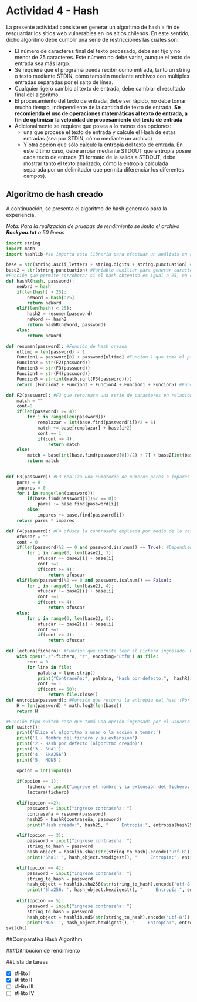 # Actividad 4 - Hash

La presente actividad consiste en generar un algoritmo de hash a fin de resguardar los sitios web vulnerables en los sitios chilenos. En este sentido, dicho algoritmo debe
cumplir una seríe de restricciones las cuales son:
- El número de caracteres final del texto procesado, debe ser fijo y no menor de 25 caracteres. Este número no debe variar, aunque el texto de entrada sea más largo.
- Se requiere que el programa pueda recibir como entrada, tanto un string o texto mediante STDIN, cómo también mediante archivos con múltiples entradas separadas por el salto de línea.
- Cualquier ligero cambio al texto de entrada, debe cambiar el resultado final del algoritmo.
- El procesamiento del texto de entrada, debe  ser rápido, no debe tomar mucho tiempo, independiente de la cantidad de texto de entrada. **Se recomienda el uso de operaciones matemáticas al texto de entrada, a fin de optimizar la velocidad de procesamiento del texto de entrada**
- Adicionalmente se requiere que posea a lo menos dos opciones:
    - una que procese el texto de entrada y calcule el Hash de estas entradas (sea por STDIN, cómo mediante un archivo)
    - Y otra opción que sólo calcule la entropía del texto de entrada. En este último caso, debe arrojar mediante STDOUT que entropía posee cada texto de entrada (El formato       de la salida a STDOUT, debe mostrar tanto el texto analizado, cómo la entropía calculada separada por un delimitador que permita diferenciar los diferentes campos).

## Algoritmo de hash creado
A continuación, se presenta el algoritmo de hash generado para la experiencia. 

*Nota: Para la realización de pruebas de rendimiento se limito el archivo **Rockyou.txt** a 50 líneas*
```python
import string
import math
import hashlib #se importa esta librería para efectuar un análisis en relación a los algoritmos de hash tradicionales

base = str(string.ascii_letters + string.digits + string.punctuation) #base 94 generada (es ASCII - espacios en blancos)
base2 = str(string.punctuation) #Variable auxiliar para generar caracteres especiales
#Función que permite corroborar si el hash obtenido es igual a 25, en caso contrario se corta el hash o se emplea recursividad si el resumen es menor
def hashR(hash, password):  
    neWord = hash
    if(len(hash) > 25):
        neWord = hash[:25]
        return neWord
    elif(len(hash) < 25):
        hash2 = resumen(password)
        neWord += hash2
        return hashR(neWord, password)
    else:
        return neWord

def resumen(password): #Función de hash creada
    ultimo = len(password) - 1
    Funcion1 = password[0] + password[ultimo] #Funcion 1 que toma el primer y ultimo caracter del string 
    Funcion2 = str(F2(password)) 
    Funcion3 = str(F3(password))
    Funcion4 = str(F4(password))
    Funcion5 = str(int(math.sqrt(F3(password))))
    return (Funcion2 + Funcion3 + Funcion4 + Funcion1 + Funcion5) #Funciones creadas para emplear un hash en particular

def F2(password): #F2 que retornara una serie de caracteres en relación al largo del hash empleado, además de verificar si algún caracter de la password esta en el diccionario
    match = ""
    cont=0
    if(len(password) >= 4):
        for i in range(len(password)):
            remplazar = int(base.find(password[i])/2 + 6) 
            match += base[remplazar] + base[i*2]
            cont += 1
            if(cont >= 4):
                return match
    else: 
        match = base[int(base.find(password[0])/2) + 7] + base2[int(base.find(password[len(password)-1])/2)] + base[int(base.find(password[len(password)-2])/2)] +"<#?"
        return match
    

def F3(password): #F3 realiza una sumatoria de números pares e impares para posteriormente multiplar los valores obtenidos
    pares = 0
    impares = 0
    for i in range(len(password)):
        if(base.find(password[i])%2 == 0):
            pares += base.find(password[i])
        else:
            impares += base.find(password[i])
    return pares * impares 

def F4(password): #F4 ofusca la contraseña empleada por medio de la varianle auxiliar base2 que contiene caracteres especiales
    ofuscar = ""
    cont = 0
    if(len(password)%2 == 0 and password.isalnum() == True): #Dependiendo del password empleado se retornarán valores distintos
        for i in range(0, len(base2), 3):
            ofuscar += base2[i] + base[i]
            cont +=1
            if(cont >= 4):
                return ofuscar
    elif(len(password)%2 == 0 and password.isalnum() == False):
        for i in range(0, len(base2), 4):
            ofuscar += base2[i] + base[i]
            cont +=1 
            if(cont >= 4):
                return ofuscar
    else:
        for i in range(0, len(base2), 8):
            ofuscar += base2[i] + base[i]
            cont +=1
            if(cont >= 4):
                return ofuscar

def lectura(fichero): #Función que permite leer el Fichero ingresado. Cabe recalcar que dicho fichero debe estar en la misma ruta que el Algoritmo
    with open("./"+fichero, "r", encoding='utf8') as file:
        cont = 0
        for line in file:
            palabra = line.strip()
            print("Contraseña:", palabra, "Hash por defecto:",  hashR(resumen(palabra), palabra))
            cont += 1
            if(cont == 50):
                return file.close()
def entropia(password): #Función que retorna la entropía del hash (Por el momento los hash sha1, sha256 y md5 se les asumio la misma base que el algoritmo creado)
    H = len(password) * math.log2(len(base))
    return H

#Función tipo switch case que tomá una opción ingresada por el usuario y devuelve la acción que selecciono
def switch():
    print('Elige el algoritmo a usar o la acción a tomar:')
    print('1.- Nombre del fichero y su extensión')
    print('2.- Hash por defecto (algoritmo creado)')
    print('3.- SHA1')
    print('4.- SHA256')
    print('5.- MDN5')

    opcion = int(input())
    
    if(opcion == 1):
        fichero = input("ingrese el nombre y la extensión del fichero: ")
        lectura(fichero)

    elif(opcion ==2):
        password = input("ingrese contraseña: ")
        contraseña = resumen(password)
        hash25 = hashR(contraseña, password)
        print("Hash creado:", hash25, "     Entropía:", entropia(hash25))

    elif(opcion == 3):
        password = input("ingrese contraseña: ")
        string_to_hash = password
        hash_object = hashlib.sha1(str(string_to_hash).encode('utf-8'))
        print('Sha1: ', hash_object.hexdigest(), "     Entropía:", entropia(hash_object.hexdigest()))

    elif(opcion == 4):
        password = input("ingrese contraseña: ")
        string_to_hash = password
        hash_object = hashlib.sha256(str(string_to_hash).encode('utf-8'))
        print('Sha256: ', hash_object.hexdigest(), "     Entropía:", entropia(hash_object.hexdigest()))
    
    elif(opcion == 5):
        password = input("ingrese contraseña: ")
        string_to_hash = password
        hash_object = hashlib.md5(str(string_to_hash).encode('utf-8'))
        print('MD5: ', hash_object.hexdigest(), "     Entropía:", entropia(hash_object.hexdigest()))
switch()
```
##Comparativa Hash Algorithm


###Ditribución de rendimiento

##Lista de tareas

- [x] #Hito I
- [x] #Hito II
- [ ] #Hito III
- [ ] #Hito IV
